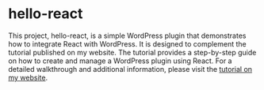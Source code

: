 ﻿# hello-react
This project, hello-react, is a simple WordPress plugin that demonstrates how to integrate React with WordPress. It is designed to complement the tutorial published on my website. The tutorial provides a step-by-step guide on how to create and manage a WordPress plugin using React.
For a detailed walkthrough and additional information, please visit the [tutorial on my website](https://nikanwp.com/how-to-create-a-wordpress-plugin-with-react).


